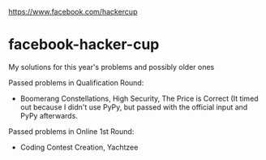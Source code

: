 https://www.facebook.com/hackercup

# facebook-hacker-cup
My solutions for this year's problems and possibly older ones

Passed problems in Qualification Round:

- Boomerang Constellations, High Security,
The Price is Correct (It timed out because I didn't use PyPy, but passed with the official input and PyPy afterwards. 

Passed problems in Online 1st Round:

- Coding Contest Creation, Yachtzee

